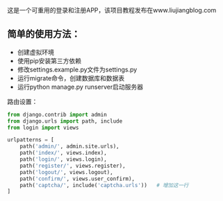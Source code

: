 这是一个可重用的登录和注册APP，该项目教程发布在www.liujiangblog.com

## 简单的使用方法：

* 创建虚拟环境
* 使用pip安装第三方依赖
* 修改settings.example.py文件为settings.py
* 运行migrate命令，创建数据库和数据表
* 运行python manage.py runserver启动服务器


路由设置：

```python
from django.contrib import admin
from django.urls import path, include
from login import views

urlpatterns = [
    path('admin/', admin.site.urls),
    path('index/', views.index),
    path('login/', views.login),
    path('register/', views.register),
    path('logout/', views.logout),
    path('confirm/', views.user_confirm),
    path('captcha/', include('captcha.urls'))   # 增加这一行
]
```
